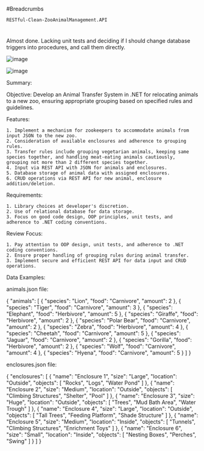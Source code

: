 #Breadcrumbs

    RESTful-Clean-ZooAnimalManagement.API
#

Almost done. Lacking unit tests and deciding if I should change database triggers into procedures, and call them directly. 

![image](https://github.com/Donciavas/RESTful-Clean-ZooAnimalManagement.API/assets/96888736/e627f4c9-8fa4-4c50-8e30-f683ec3e9049)

![image](https://github.com/Donciavas/RESTful-Clean-ZooAnimalManagement.API/assets/96888736/45018287-96f3-4eca-b1cb-5f10ea2d88e3)

Summary:

Objective:
Develop an Animal Transfer System in .NET for relocating animals to a new zoo, ensuring appropriate grouping based on specified rules and guidelines.

Features:

    1. Implement a mechanism for zookeepers to accommodate animals from input JSON to the new zoo.
    2. Consideration of available enclosures and adherence to grouping rules.
    3. Transfer rules include grouping vegetarian animals, keeping same species together, and handling meat-eating animals cautiously, grouping not more than 2 different species together.
    4. Input via REST API with JSON for animals and enclosures.
    5. Database storage of animal data with assigned enclosures.
    6. CRUD operations via REST API for new animal, enclosure addition/deletion.

Requirements:

    1. Library choices at developer's discretion.
    2. Use of relational database for data storage.
    3. Focus on good code design, OOP principles, unit tests, and adherence to .NET coding conventions.
    
Review Focus:

    1. Pay attention to OOP design, unit tests, and adherence to .NET coding conventions.
    2. Ensure proper handling of grouping rules during animal transfer.
    3. Implement secure and efficient REST API for data input and CRUD operations.

Data Examples:

animals.json file:

{
    "animals": [
        {
            "species": "Lion",
            "food": "Carnivore",
            "amount": 2
        },
        {
            "species": "Tiger",
            "food": "Carnivore",
            "amount": 3
        },
        {
            "species": "Elephant",
            "food": "Herbivore",
            "amount": 5
        },
        {
            "species": "Giraffe",
            "food": "Herbivore",
            "amount": 2
        },
        {
            "species": "Polar Bear",
            "food": "Carnivore",
            "amount": 2
        },
        {
            "species": "Zebra",
            "food": "Herbivore",
            "amount": 4
        },
        {
            "species": "Cheetah",
            "food": "Carnivore",
            "amount": 5
        },
        {
            "species": "Jaguar",
            "food": "Carnivore",
            "amount": 2
        },
        {
            "species": "Gorilla",
            "food": "Herbivore",
            "amount": 2
        },
        {
            "species": "Wolf",
            "food": "Carnivore",
            "amount": 4
        },
        {
            "species": "Hyena",
            "food": "Carnivore",
            "amount": 5
        }
    ]
}

enclosures.json file:

{
    "enclosures": [
        {
            "name": "Enclosure 1",
            "size": "Large",
            "location": "Outside",
            "objects": [
                "Rocks",
                "Logs",
                "Water Pond"
            ]
        },
        {
            "name": "Enclosure 2",
            "size": "Medium",
            "location": "Outside",
            "objects": [
                "Climbing Structures",
                "Shelter",
                "Pool"
            ]
        },
        {
            "name": "Enclosure 3",
            "size": "Huge",
            "location": "Outside",
            "objects": [
                "Trees",
                "Mud Bath Area",
                "Water Trough"
            ]
        },
        {
            "name": "Enclosure 4",
            "size": "Large",
            "location": "Outside",
            "objects": [
                "Tall Trees",
                "Feeding Platform",
                "Shade Structure"
            ]
        },
        {
            "name": "Enclosure 5",
            "size": "Medium",
            "location": "Inside",
            "objects": [
                "Tunnels",
                "Climbing Structures",
                "Enrichment Toys"
            ]
        },
        {
            "name": "Enclosure 6",
            "size": "Small",
            "location": "Inside",
            "objects": [
                "Nesting Boxes",
                "Perches",
                "Swing"
            ]
        }
    ]
}
